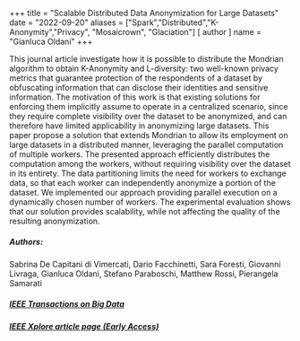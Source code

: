 +++
title = "Scalable Distributed Data Anonymization for Large Datasets"
date = "2022-09-20"
aliases = ["Spark","Distributed","K-Anonymity","Privacy", "Mosaicrown", "Glaciation"]
[ author ]
  name = "Gianluca Oldani"
+++

This journal article investigate how it is possible to distribute the 
Mondrian algorithm to obtain K-Anonymity and L-diversity: two well-known 
privacy metrics that guarantee protection of the respondents of a dataset 
by obfuscating information that can disclose their identities and 
sensitive information. The motivation of this work is that existing 
solutions for enforcing them implicitly assume to operate in a 
centralized scenario, since they require complete visibility over the 
dataset to be anonymized, and can therefore have limited applicability 
in anonymizing large datasets. This paper propose a solution that extends 
Mondrian to allow its employment on large datasets in a distributed manner, 
leveraging the parallel computation of multiple workers. The presented 
approach efficiently distributes the computation among the workers, without 
requiring visibility over the dataset in its entirety. The data partitioning 
limits the need for workers to exchange data, so that each worker can 
independently anonymize a portion of the dataset. We implemented our approach 
providing parallel execution on a dynamically chosen number of workers. The 
experimental evaluation shows that our solution provides scalability, while 
not affecting the quality of the resulting anonymization.

##### Authors:
Sabrina De Capitani di Vimercati, Dario Facchinetti, Sara Foresti, Giovanni Livraga, Gianluca Oldani, Stefano Paraboschi, Matthew Rossi, Pierangela Samarati

##### <a href="https://ieeexplore.ieee.org/xpl/RecentIssue.jsp?punumber=6687317" target="_blank">IEEE Transactions on Big Data</a>

##### <a href="https://doi.org/10.1109/TBDATA.2022.3207521" target="_blank">IEEE Xplore article page (Early Access)</a>

